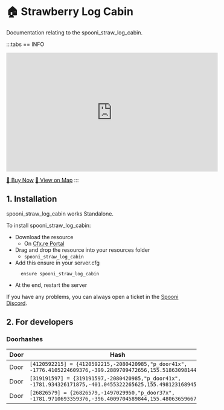 # 🏠 Strawberry Log Cabin
Documentation relating to the spooni_straw_log_cabin.

:::tabs
== INFO
<iframe width="560" height="315" src="https://www.youtube.com/embed/2rzReaZ3FbI?si=WijifwEBV3uUivdh" frameborder="0" allow="accelerometer; autoplay; clipboard-write; encrypted-media; gyroscope; picture-in-picture; web-share" referrerpolicy="strict-origin-when-cross-origin" allowfullscreen></iframe>

<a href="https://spooni-mapping.tebex.io/package/6988080" class="button-buy">🛒 Buy Now</a>
<a href="https://spooni.de/rdr2/?m=house231" class="button-map">📍 View on Map</a>
:::

## 1. Installation
spooni_straw_log_cabin works Standalone.  

To install spooni_straw_log_cabin:
- Download the resource
  - On [Cfx.re Portal](https://portal.cfx.re/)
- Drag and drop the resource into your resources folder
  - `spooni_straw_log_cabin`
- Add this ensure in your server.cfg
  ```
    ensure spooni_straw_log_cabin
  ```
- At the end, restart the server

If you have any problems, you can always open a ticket in the [Spooni Discord](https://discord.gg/spooni).

## 2. For developers
### Doorhashes
| Door                      | Hash
|---------------------------|----------------------------------------------------------------------------------|
| Door                      | `[4120592215] = {4120592215,-2080420985,"p_door41x", -1776.4105224609376,-399.2889709472656,155.5186309814453}`
| Door                      | `[319191597] = {319191597,-2080420985,"p_door41x", -1781.934326171875,-401.0455322265625,155.4981231689453}`
| Door                      | `[26826579] = {26826579,-1497029950,"p_door37x", -1781.9710693359376,-396.4009704589844,155.4806365966797}`